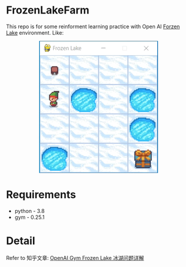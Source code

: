 # FrozenLakeFarm

This repo is for some reinforment learning practice with Open AI [Forzen Lake](https://www.gymlibrary.ml/environments/toy_text/frozen_lake/) environment. Like:


<div align=center>
<img src="/Doc/Env.FrozenLakeEnv/FrozenLake_Interaction_gif.gif"/>
</div>


# Requirements
- python - 3.8
- gym - 0.25.1


# Detail
Refer to 知乎文章: [OpenAI Gym Frozen Lake 冰湖问题详解](https://zhuanlan.zhihu.com/p/554765525)
